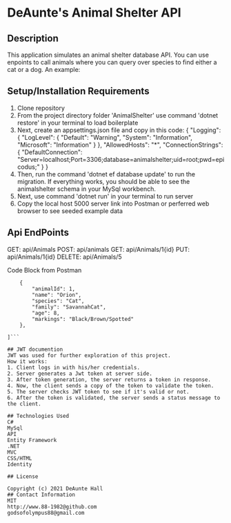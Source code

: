 # DeAunte's Animal Shelter API
## Description 
This application simulates an animal shelter database API. You can use enpoints to call animals where you can query over species to find either a cat or a dog. An example:






## Setup/Installation Requirements
1. Clone repository
2. From the project directory folder 'AnimalShelter' use command 'dotnet restore' in your terminal to load boilerplate
3. Next, create an appsettings.json file and copy in this code: { "Logging": { "LogLevel": { "Default": "Warning", "System": "Information", "Microsoft": "Information" } }, "AllowedHosts": "*", "ConnectionStrings": { "DefaultConnection": "Server=localhost;Port=3306;database=animalshelter;uid=root;pwd=epicodus;" } }
4. Then, run the command 'dotnet ef database update' to run the migration. If everything works, you should be able to see the animalshelter schema in your MySql workbench.
5. Next, use command 'dotnet run' in your terminal to run server
6. Copy the local host 5000 server link into Postman or perferred web browser to see seeded example data

## Api EndPoints
GET: api/Animals
POST: api/animals
GET: api/Animals/1{id}
PUT: api/Animals/1{id}
DELETE: api/Animals/5

Code Block from Postman
```[
    {
        "animalId": 1,
        "name": "Orion",
        "species": "Cat",
        "family": "SavannahCat",
        "age": 8,
        "markings": "Black/Brown/Spotted"
    },
    
]```

## JWT documention
JWT was used for further exploration of this project.
How it works: 
1. Client logs in with his/her credentials.
2. Server generates a Jwt token at server side. 
3. After token generation, the server returns a token in response.
4. Now, the client sends a copy of the token to validate the token. 
5. The server checks JWT token to see if it's valid or not.
6. After the token is validated, the server sends a status message to the client.

## Technologies Used
C#
MySql
API
Entity Framework
.NET
MVC
CSS/HTML
Identity

## License

Copyright (c) 2021 DeAunte Hall
## Contact Information
MIT
http://www.88-1982@github.com
godsofolympus88@gmail.com	


